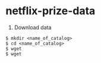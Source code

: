 # netflix-prize-data

1. Download data
```
$ mkdir <name_of_catalog>
$ cd <name_of_catalog>
$ wget
$ wget
```
